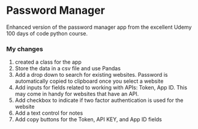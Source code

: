 # Password Manager
Enhanced version of the password manager app from the excellent Udemy 100 days of code python course. 

### My changes
1. created a class for the app
2. Store the data in a csv file and use Pandas 
3. Add a drop down to search for existing websites. Password is automatically copied to clipboard once you select a website
4. Add inputs for fields related to working with APIs: Token, App ID. This may come in handy for websites that have an API.
5. Add checkbox to indicate if two factor authentication is used for the website
6. Add a text control for notes
7. Add copy buttons for the Token, API KEY, and App ID fields 
